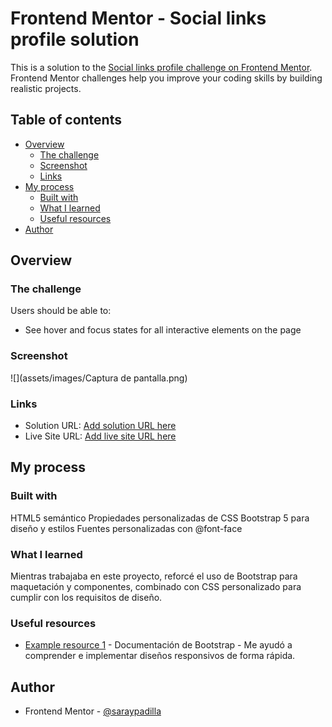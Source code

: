 # Frontend Mentor - Social links profile solution

This is a solution to the [Social links profile challenge on Frontend Mentor](https://www.frontendmentor.io/challenges/social-links-profile-UG32l9m6dQ). Frontend Mentor challenges help you improve your coding skills by building realistic projects. 

## Table of contents

- [Overview](#overview)
  - [The challenge](#the-challenge)
  - [Screenshot](#screenshot)
  - [Links](#links)
- [My process](#my-process)
  - [Built with](#built-with)
  - [What I learned](#what-i-learned)
  - [Useful resources](#useful-resources)
- [Author](#author)

## Overview

### The challenge

Users should be able to:

- See hover and focus states for all interactive elements on the page

### Screenshot

![](assets/images/Captura de pantalla.png)

### Links

- Solution URL: [Add solution URL here](https://github.com/saraypadilla/Practica/tree/main/social-links-profile-main)
- Live Site URL: [Add live site URL here](https://saraypadilla.github.io/Practica/social-links-profile-main/)

## My process

### Built with

HTML5 semántico
Propiedades personalizadas de CSS
Bootstrap 5 para diseño y estilos
Fuentes personalizadas con @font-face

### What I learned

Mientras trabajaba en este proyecto, reforcé el uso de Bootstrap para maquetación y componentes, combinado con CSS personalizado para cumplir con los requisitos de diseño.

### Useful resources

- [Example resource 1](https://getbootstrap.com/docs/5.3/getting-started/introduction/) - Documentación de Bootstrap - Me ayudó a comprender e implementar diseños responsivos de forma rápida.

## Author

- Frontend Mentor - [@saraypadilla](https://www.frontendmentor.io/profile/saraypadilla)
